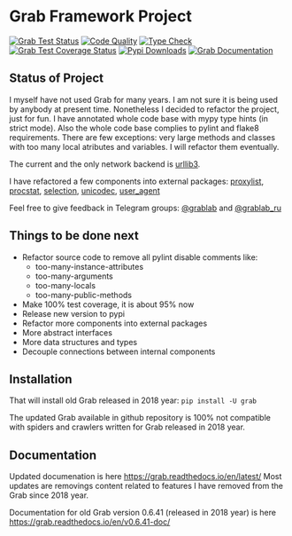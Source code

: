 # Grab Framework Project

[![Grab Test Status](https://github.com/lorien/grab/actions/workflows/test.yml/badge.svg)](https://github.com/lorien/grab/actions/workflows/test.yml)
[![Code Quality](https://github.com/lorien/grab/actions/workflows/check.yml/badge.svg)](https://github.com/lorien/grab/actions/workflows/test.yml)
[![Type Check](https://github.com/lorien/grab/actions/workflows/mypy.yml/badge.svg)](https://github.com/lorien/grab/actions/workflows/mypy.yml)
[![Grab Test Coverage Status](https://coveralls.io/repos/github/lorien/grab/badge.svg)](https://coveralls.io/github/lorien/grab)
[![Pypi Downloads](https://img.shields.io/pypi/dw/grab?label=Downloads)](https://pypistats.org/packages/grab)
[![Grab Documentation](https://readthedocs.org/projects/grab/badge/?version=latest)](https://grab.readthedocs.io/en/latest/)

## Status of Project

I myself have not used Grab for many years. I am not sure it is being used by anybody at present time.
Nonetheless I decided to refactor the project, just for fun. I have annotated
whole code base with mypy type hints (in strict mode). Also the whole code base complies to
pylint and flake8 requirements. There are few exceptions: very large methods and classes with too many local
atributes and variables. I will refactor them eventually.

The current and the only network backend is [urllib3](https://github.com/urllib3/urllib3).

I have refactored a few components into external packages: [proxylist](https://github.com/lorien/proxylist),
[procstat](https://github.com/lorien/procstat), [selection](https://github.com/lorien/selection),
[unicodec](https://github.com/lorien/unicodec), [user\_agent](https://github.com/lorien/user_agent)

Feel free to give feedback in Telegram groups: [@grablab](https://t.me/grablab) and [@grablab\_ru](https://t.me/grablab_ru)

## Things to be done next

* Refactor source code to remove all pylint disable comments like:
    * too-many-instance-attributes
    * too-many-arguments
    * too-many-locals
    * too-many-public-methods
* Make 100% test coverage, it is about 95% now
* Release new version to pypi
* Refactor more components into external packages
* More abstract interfaces
* More data structures and types
* Decouple connections between internal components

## Installation

That will install old Grab released in 2018 year: `pip install -U grab`

The updated Grab available in github repository is 100% not compatible with spiders and crawlers
written for Grab released in 2018 year.

## Documentation

Updated documenation is here https://grab.readthedocs.io/en/latest/ Most updates are removings
content related to features I have removed from the Grab since 2018 year.

Documentation for old Grab version 0.6.41 (released in 2018 year) is here https://grab.readthedocs.io/en/v0.6.41-doc/
